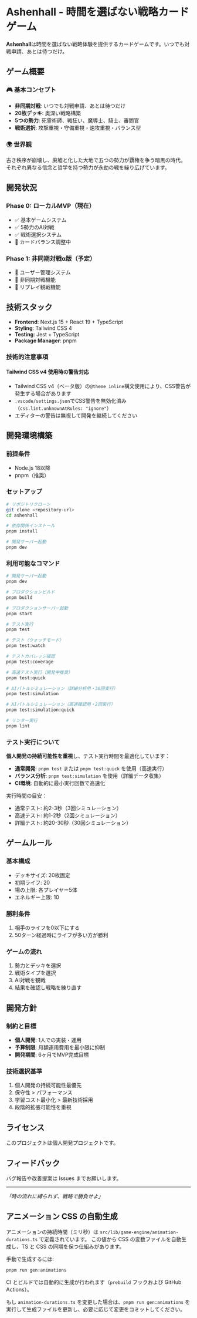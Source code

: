 # Ashenhall - 時間を選ばない戦略カードゲーム

**Ashenhall**は時間を選ばない戦略体験を提供するカードゲームです。いつでも対戦申請、あとは待つだけ。

## ゲーム概要

### 🎮 基本コンセプト
- **非同期対戦**: いつでも対戦申請、あとは待つだけ
- **20枚デッキ**: 奥深い戦略構築
- **5つの勢力**: 死霊術師、戦狂い、魔導士、騎士、審問官
- **戦術選択**: 攻撃重視・守備重視・速攻重視・バランス型

### 🌍 世界観
古き秩序が崩壊し、廃墟と化した大地で五つの勢力が覇権を争う暗黒の時代。
それぞれ異なる信念と哲学を持つ勢力が永劫の戦を繰り広げています。

## 開発状況

### Phase 0: ローカルMVP（現在）
- ✅ 基本ゲームシステム
- ✅ 5勢力のAI対戦
- ✅ 戦術選択システム
- 🚧 カードバランス調整中

### Phase 1: 非同期対戦α版（予定）
- 🔄 ユーザー管理システム
- 🔄 非同期対戦機能
- 🔄 リプレイ観戦機能

## 技術スタック

- **Frontend**: Next.js 15 + React 19 + TypeScript
- **Styling**: Tailwind CSS 4
- **Testing**: Jest + TypeScript
- **Package Manager**: pnpm

### 技術的注意事項

#### Tailwind CSS v4 使用時の警告対応
- Tailwind CSS v4（ベータ版）の`@theme inline`構文使用により、CSS警告が発生する場合があります
- `.vscode/settings.json`でCSS警告を無効化済み（`css.lint.unknownAtRules: "ignore"`）
- エディターの警告は無視して開発を継続してください

## 開発環境構築

### 前提条件
- Node.js 18以降
- pnpm（推奨）

### セットアップ

```bash
# リポジトリクローン
git clone <repository-url>
cd ashenhall

# 依存関係インストール
pnpm install

# 開発サーバー起動
pnpm dev
```

### 利用可能なコマンド

```bash
# 開発サーバー起動
pnpm dev

# プロダクションビルド
pnpm build

# プロダクションサーバー起動
pnpm start

# テスト実行
pnpm test

# テスト（ウォッチモード）
pnpm test:watch

# テストカバレッジ確認
pnpm test:coverage

# 高速テスト実行（開発中推奨）
pnpm test:quick

# AIバトルシミュレーション（詳細分析用・30回実行）
pnpm test:simulation

# AIバトルシミュレーション（高速確認用・2回実行）
pnpm test:simulation:quick

# リンター実行
pnpm lint
```

### テスト実行について

**個人開発の持続可能性を重視**し、テスト実行時間を最適化しています：

- **通常開発**: `pnpm test` または `pnpm test:quick` を使用（高速実行）
- **バランス分析**: `pnpm test:simulation` を使用（詳細データ収集）
- **CI環境**: 自動的に最小実行回数で高速化

実行時間の目安：
- 通常テスト: 約2-3秒（3回シミュレーション）
- 高速テスト: 約1-2秒（2回シミュレーション）  
- 詳細テスト: 約20-30秒（30回シミュレーション）

## ゲームルール

### 基本構成
- デッキサイズ: 20枚固定
- 初期ライフ: 20
- 場の上限: 各プレイヤー5体
- エネルギー上限: 10

### 勝利条件
1. 相手のライフを0以下にする
2. 50ターン経過時にライフが多い方が勝利

### ゲームの流れ
1. 勢力とデッキを選択
2. 戦術タイプを選択
3. AI対戦を観戦
4. 結果を確認し戦略を練り直す

## 開発方針

### 制約と目標
- **個人開発**: 1人での実装・運用
- **予算制限**: 月額運用費用を最小限に抑制
- **開発期間**: 6ヶ月でMVP完成目標

### 技術選択基準
1. 個人開発の持続可能性最優先
2. 保守性 > パフォーマンス
3. 学習コスト最小化 > 最新技術採用
4. 段階的拡張可能性を重視

## ライセンス

このプロジェクトは個人開発プロジェクトです。

## フィードバック

バグ報告や改善提案は Issues までお願いします。

---

*「時の流れに縛られず、戦略で勝負せよ」*

## アニメーション CSS の自動生成

アニメーションの持続時間（ミリ秒）は `src/lib/game-engine/animation-durations.ts` で定義されています。
この値から CSS の変数ファイルを自動生成し、TS と CSS の同期を保つ仕組みがあります。

手動で生成するには:

```bash
pnpm run gen:animations
```

CI とビルドでは自動的に生成が行われます（`prebuild` フックおよび GitHub Actions）。

もし `animation-durations.ts` を変更した場合は、`pnpm run gen:animations` を実行して生成ファイルを更新し、必要に応じて変更をコミットしてください。


